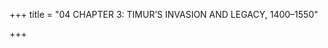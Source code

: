+++
title = "04 CHAPTER 3: TIMUR’S INVASION AND LEGACY, 1400–1550"

+++


[^1]: Peter Jackson, *The Delhi Sultanate: A Political and Military History* \(Cambridge: Cambridge University Press, 1999\), p. 323.

[^2]: Simon Digby, ‘After Timur Left’, in Francesca Orsini and Samira Sheikh \(eds\), *After Timur Left: Culture and Circulation in Fifteenth-Century North India* \(New Delhi: Oxford University Press, 2014\), p. 51.

[^3]: Dirk H. A. Kolff, *Naukar, Rajput and Sepoy: The Ethnohistory of the Military Labour Market in Hindustan, 1450–1850* \(Cambridge: Cambridge University Press, 1990\), p. 32.

[^4]: S. H. Askari, ‘The Correspondence of Two Fourteenth-Century Sufi Saints of Bihar with the Contemporary Sovereigns of Delhi and Bengal’, *Journal of the Bihar Research Society* 42, no. 2 \(1956\), p. 187.

[^5]: See Richard M. Eaton, *The Rise of Islam and the Bengal Frontier, 1204–1760* \(Berkeley: University of California Press, 1993\), pp. 50–53. 

[^6]: Ibid., pp. 53–4. 

[^7]: Ziauddin Desai, ‘Some New Data Regarding the Pre-Mughal Muslim Rulers of Bengal’, *Islamic Culture* 32 \(1958\), p. 204; Abdul Karim, *Corpus of the Muslim Coins of Bengal, down to **AD** 1538*, Asiatic Society of Pakistan Publication no. 6 \(Dacca: Asiatic Society of Pakistan, 1960\), p. 77.

[^8]: Shamsud-Din Ahmed \(ed. and trans.\), *Inscriptions of Bengal*, vol. 4 \(Rajshahi: Varendra Research Museum, 1960\), p. 45; Karim, *Corpus*, p. 170.

[^9]: Ma Huan, trans. J. V. G. Mills, *Ying-yai Sheng-lan: ‘The Overall Survey of the Ocean’s Shores’* \(Cambridge: Cambridge University Press, 1970\), p. 161.

[^10]: Niharranjan Ray, ‘Mediaeval Bengali Culture’, *Visva-Bharati Quarterly* 11, no. 2 \(Aug.–Oct. 1945\), p. 54; Md. Enamul Haq, *Muslim Bengali Literature* \(Karachi: Pakistan Publications, 1957\), pp. 38–9.

[^11]: Nizamuddin Ahmad, trans. Brajendranath De, *Tabaqat-i Akbari* \(1939; repr. Delhi: Low Price Publications, 1992, 3 vols\), vol. 3, p. 648; Jonaraja, *Rajatarangini*, ed. S. L. Sadhu, trans. J. C. Dutt \(New Delhi: Atlantic Publishers & Distributors, 1993\), p. 54. It is impossible to know the extent of such desecrations. Writing in 1623, the Mughal emperor Jahangir, who was well acquainted with the valley owing to his own visits there, wrote that ‘the lofty temples of Kashmir which were built before the manifestation of Islam are still in existence, and are all built of stones, which from foundation to roof are large, and weigh 30 or 40 mounds, placed one on the other’. Henry Beveridge \(ed.\), Alexander Rogers \(trans.\), *The Tuzuk-i-Jahangiri; or, Memoirs of Jahangir* \(2nd edn, New Delhi: Munshiram Manoharlal, 1968, 2 vols\), vol. 2, p. 150.

[^12]: Michael Witzel, ‘The Kashmiri Pandits: Their Early History’, in Aparna Rao \(ed.\), *The Valley of Kashmir: The Making and Unmaking of a Composite Culture?* \(New Delhi: Manohar, 2008\), p. 91.

[^13]: The Sanskrit poet Jonaraja \(d. 1459\) is explicit, however, that Sikandar acted only at the instigation \(*prerana*\) of Suha Bhatta. Jonaraja, notes Luther Obrock, ‘carefully absolves the sultan of all guilt and places it upon one man, a man with a peculiar conflict of identity’. Luther Obrock, ‘Translation and History: The Development of Kashmiri Textual Tradition from *c*.1000–1500’ \(PhD dissertation, Berkeley: University of California, 2015\), p. 90.

[^14]: Luther Obrock, ‘History at the End of History: Śrivara’s Jainatarangini’, *Indian Economic and Social History Review* 50, no. 2 \(2013\), pp. 231–2.

[^15]: Rattan Lal Hangloo, ‘Mass Conversion in Medieval Kashmir: Academic Perceptions and People’s Practice’, in Rao \(ed.\), *Valley of Kashmir*, p. 130.

[^16]: Stan Goron and J. P. Goenka, *The Coins of the Indian Sultanates* \(New Delhi: Munshiram Manoharlal, 2001\), pp. 467–8.

[^17]: Yigal Bronner, ‘From Conqueror to Connoisseur: Kalhana’s Account of Jayapida and the Fashioning of Kashmir as a Kingdom of Learning’, *Indian Economic and Social History Review* 50, no. 2 \(2013\), pp. 171–2.

[^18]: Satoshi Ogura, ‘Linguistic Cosmopolitanism, Political Legitimacies, and Religious Identities in Shahmirid Kashmir \(1339–1561\)’, Third Perso-Indica Conference, Delhi University \(3–4 Sept. 2015\), p. 2.

[^19]: Ibid., p. 3. Unfortunately, none of these Persian translations has survived.

[^20]: N. A. Baloch and A. Q. Rafiqi, ‘The Regions of Sind, Multan, Baluchistan, and Kashmir’, in A. H. Dani and V. M. Masson \(eds\), *History of Civilisations of Central Asia* \(Paris: UNESCO, 1992–2005\), vol. 4, part 1, p. 316.

[^21]: Jami’s literary classic narrates the passionate love of Zuleikha for Joseph, the biblical patriarch, when the latter was in Egypt as a slave of Zuleikha’s husband – a story that in Sufi circles represented the human soul’s intense longing for God.

[^22]: *Indian Economic and Social History Review* 50, no. 2 \(2013\), p. 129. 

[^23]: Ogura, ‘Linguistic Cosmopolitanism’, p. 6. 

[^24]: Chitralekha Zutshi, *Kashmir’s Contested Pasts: Narratives, Sacred Geographies, and the Historical Imagination* \(Oxford: Oxford University Press, 2014\), pp. 31, 58.

[^25]: Mohammad Ishaq Khan, ‘The Impact of Islam on Kashmir in the Sultanate Period \(1320–1586\)’, in R. M. Eaton \(ed.\), *India’s Islamic Traditions, 711–1750* \(New Delhi: Oxford University Press, 2003\), p. 350.

[^26]: Braj B. Kachru, ‘The Dying Linguistic Heritage of the Kashmiris: Kashmiri Literary Culture and Language’, in Rao, *Valley of Kashmir*, p. 310. 

[^27]: Ibid. 

[^28]: Persian biographies and histories in Kashmir were written in close dialogue with the valley’s pre-sultanate mythic history as recorded in Sanskrit traditions. For example, the *Dastur-i salatin*, a mixed prose and verse praise of a certain Shaikh Hamza written in 1554, drew on Sanskrit texts such as the *Nilamata Purana* and Kalhana’s *Rajatarangini*, which described the Kashmir valley as originating from a body of water through the divine intervention of the great gods Brahma and Vishnu, with the emergent land being adorned by goddesses in the shape of rivers and pilgrimage sites scattered across the landscape. While the *Dastur* did not specifically mentioned those Hindu deities, it is replete with images of the valley’s bodies of water and their resident spirits \(*jinn*s\), just as pre-Islamic Kashmiri religious beliefs had focused on a landscape littered with sacred springs associated with snake deities \(*naga*s\), to which nearby pilgrimage sites were dedicated. Zutshi, *Kashmir’s Contested Pasts*, p. 39.

[^29]: Sheldon Pollock \(ed.\), *Literary Cultures in History: Reconstructions from South Asia* \(Berkeley: University of California Press, 2003\), p. 93.

[^30]: Samira Sheikh, *Forging a Region: Sultans, Traders, and Pilgrims in Gujarat, 1200–1500* \(New Delhi: Oxford University Press, 2010\), pp. 6, 64. 

[^31]: Ibid., pp. 70–71.

[^32]: Ibid., p. 16.

[^33]: Ibid., pp. 91–4.

[^34]: Ibid., pp. 83–4, 118, 148–51.

[^35]: Ibid., pp. 15–16, 68–9.

[^36]: Ibid., p. 130.

[^37]: Ibid., pp. 143, 166, 174. 

[^38]: Udayaraja asserted that Mahmud’s munificent and prosperous court surpassed in brilliance even those of the gods Indra, Vishnu and Kama, on account of which the goddess Saraswati, after descending to earth, had no desire to return to her heavenly abode. Aparna Kapadia, ‘The Last Chakravartin? The Gujarat Sultan as “Universal King” in Fifteenth Century Sanskrit Poetry’, *Medieval History Journal* 16, no. 1 \(2013\), pp. 63–88. See also idem, *In Praise of Kings: Rajputs, Sultans and Poets in Fifteenth-century Gujarat* \(Cambridge: Cambridge University Press, 2018\), pp. 114–28.

[^39]: In 1423 Hoshang Shah seized the fort of Gagraun after a spectacular instance of the harrowing rite of *jauhar*. Just before the fort fell, its defenders realized their doom and the queens of the fort’s chieftain, together with thousands of other women, sacrificed their lives in a fire pit while the men sallied out in a final, desperate fight to their own deaths. Upendra Nath Day, *Medieval Malwa: A Political and Cultural History, 1401–1562* \(New Delhi: Munshi Ram Manohar Lal, 1965\), p. 50. 

[^40]: Ibid., p. 353. 

[^41]: Ibid., p. 371. Such dictionaries include the *Adat al-fudala* \(1419\), *Farhang-i zafanguya u jahanpaya* \(1423\) and the *Miftah al-fudala* \(1468\). Dilorom Karomat, ‘Turki and Hindavi in the World of Persian: Fourteenth- and Fifteenth-Century Dictionaries’, in Orsini and Sheikh \(eds\), *After Timur Left*, pp. 130–65.

[^42]: Stefano Pellò, ‘Local Lexis? Provincializing Persian in Fifteenth-Century North India’, in Orsini and Sheikh \(eds\), *After Timur Left*, p. 170.

[^43]: Razieh Babagolzadeh, ‘On Becoming Muslim in the City of Swords: Bhoja and Shaykh Changal at Dhar’, *Journal of the Royal Asiatic Society* 22, no. 1 \(Jan. 2012\), p. 124. 

[^44]: Day, *Medieval Malwa*, pp. 213–14. 

[^45]: This mosque is commonly known as the ‘Bhojsala’, reflecting a myth that it had originally been a ‘Hall of Sanskrit Learning’ erected by the famous ruler of the Paramara dynasty, Bhoja \(r. *c*.1000–1055\). However, the earliest reference to such a hall dates to 1902. Owing partly to nineteenth-century Orientalist stereotypes about Muslim iconoclasm in India, and partly to their own spectacular ineptitude, British imperial officers came to the mistaken belief that the mosque had been King Bhoja’s Sanskrit college, complete with a shrine and statue of Saraswati, the goddess of learning. See Michael Willis, ‘Dhar, Bhoja and Sarasvati: From Indology to Political Mythology and Back’, *Journal of the Royal Asiatic Society* 22, no. 1 \(Jan. 2012\), pp. 136–49.

[^46]: Dhar also had spiritual connections with north India. At the time of the Khalaji conquest in the early fourteenth century Kamal al-Din Malawi \(d. 1330\), a Sufi shaikh of the Chishti order, migrated to Dhar and was patronized by its first governor. As a disciple of two of India’s foremost Sufi shaikhs, Farid al-Din Ganj-i Shakar \(d. 1265\) and Nizam al-Din Auwliya \(d. 1325\), he, too, represented Delhi’s hegemonic presence in the region, for in Malwa, as in other provinces, the diffusion of the sultanate’s power had been accompanied by a diaspora of Chishti Sufis. See ibid., pp. 134–5.

[^47]: See Thomas W. Lentz and Glenn D. Lowry, *Timur and the Princely Vision: Persian Art and Culture in the Fifteenth Century* \(Los Angeles: Los Angeles County Museum of Art, 1989\), pp. 42–3.

[^48]: Michael Brand, ‘The Sultanate of Malwa’, in Abha Narain Lambah and Alka Patel \(eds\), *The Architecture of the Indian Sultanates* \(Mumbai: Marg Publications, 2006\), pp. 85–90; Day, *Medieval Malwa*, p. 386. 

[^49]: Brand, ‘Sultanate’, p. 91. 

[^50]: In his *Ma’athir-i Mahmudshahi* \(1468\), the chronicler Shihab Hakim boasted that the sultanate’s artisans had come from north India and Khurasan, then the heartland of Timurid culture. Ibid.

[^51]: The book’s accompanying miniature paintings also reveal a hybridized Iranian and central Indian style that anticipated artistic traditions in the sixteenth-century Deccan. Norah M. Titley, *The Ni’matnama Manuscript of the Sultans of Mandu: The Sultan’s Book of Delights* \(London: Routledge, 2004\).

[^52]: The earliest known illustrated manuscript produced in India is another copy of the *Kalpa Sutra*. Dated 1411, this text was also produced in the Malwa sultanate, at Karakara, 150 kilometres north-west of Bhopal. See Milo Cleveland Beach, *Mughal and Rajput Painting. New Cambridge History of India*, vol. I:3 \(Cambridge: Cambridge University Press, 1992\), pp. 8–9, 229.

[^53]: Daljeet, V. K. Mathur and Rajeshwari Shah, *Fragrance in Colour: Indian Miniature Paintings from the Collection of the National Museum, New Delhi* \(New Delhi: National Museum, 2003\), pp. 17–18. The art historian Milo Beach writes that Mandu became indisputably the most active identified centre of book-painting in India until as late as the early sixteenth century. Beach, *Mughal and Rajput*, p. 120.

[^54]: In the prologue \(*praśasti*\) to this work the author writes: ‘Mahmud, the king \(*narendra*\), the destroyer of the enemy-like mass of darkness, as if with the rays of magnificent sun, who is just like the moon of the sea of Khilchi dynasty, he is victorious.’ http://www.jainworld.com/literature/jainhistory/chapter15.asp

[^55]: Often projected back to the twelfth century or even earlier, the term ‘Rajput’ has been called a ‘well-established anachronism’. Jackson, *Delhi Sultanate*, p. 9.

[^56]: Michael B. Bednar, ‘Conquest and Resistance in Context: A Historiographical Reading of Sanskrit and Persian Battle Narratives’ \(PhD dissertation, University of Texas at Austin, 2007\), pp. 161–86. Cited in Cynthia Talbot, *The Last Hindu Emperor: Prithviraj Chauhan and the Indian Past, 1200–2000* \(Cambridge: Cambridge University Press, 2016\), p. 120.

[^57]: These include the *Shajarat al-ansab* by Fakhr-i Mudabbir and the *Tabaqat-i Nasiri* of Juzjani. See Jackson, *Delhi Sultanate*, p. 9.

[^58]: See Michael Boris Bednar, ‘Mongol, Muslim, Rajput: Mahimasahi in Persian Texts and the Sanskrit *Hammira-Mahakavya*’, *Journal of the Economic and Social History of the Orient* 60, no. 5 \(2017\), pp. 585–613. 

[^59]: Kolff, *Naukar*, pp. 6–7.

[^60]: Ibid., pp. 3, 7. 

[^61]: Although north Indian states had regularly recruited mounted archers from beyond India, much larger numbers of infantry or auxiliaries were recruited locally, with the ratio of infantry to cavalry varying from 3:1 to as many as 6:1. See ibid., pp. 22, 51.

[^62]: The pattern persisted even into the twentieth century. During the First World War, Hindu landholders who enlisted in the British Indian Army became Sikhs merely by the act of enlisting, while those who stayed at home remained ‘Hindus’. As a British recruiting officer in the Punjab noted at that time, ‘It was an almost daily occurrence for – say – Ram Chand \[i.e. a Hindu\] to enter our office and leave it as Ram Singh – Sikh recruit.’ Ibid., p. 58. 

[^63]: Sheikh, *Forging*, pp. 15–16. 

[^64]: Tanuja Kothiyal, *Nomadic Narratives: A History of Mobility and Identity in the Great Indian Desert* \(New Delhi: Cambridge University Press, 2016\), p. 97.

[^65]: Bardic sources dating to fifteenth-century Gujarat depict the ‘Rajput’ in multiple guises: as valorous warriors, as men constituting the retinue of such warriors, and as any itinerant men having access to weapons. These different meanings point to the fluidity of the category itself. See Aparna Kapadia, *In Praise of Kings: Rajputs, Sultans and Poets in Fifteenth-century Gujarat* \(Cambridge: Cambridge University Press, 2018\), p. 153.

[^66]: Ramya Sreenivasan, ‘Warrior-Tales at Hinterland Courts in North India, *c*.1370–1550’, in Orsini and Sheikh \(eds\), *After Timur Left*, pp. 242–6.

[^67]: Importantly, works that are today designated Hindi or Urdu were formerly called Hindavi, or a variant of that word, regardless of their script or their authors’ religious identity. The choice of script for a given literary work depended entirely on the predilections of the scribe or his patron, not their presumed religious affiliation. Recent scholarship has rejected the practice of categorizing texts and authors by their supposed religious identity, seeing instead an era of a shared landscape with multilingual genres. Orsini and Sheikh \(eds\), *After Timur Left*, p. 22. As used by contemporary chroniclers in the Deccan, ‘Hindavi’ referred to neither Hindi nor Urdu, but to local vernaculars such as Marathi or Kannada.

[^68]: Imre Bangha, ‘Early Hindi Epic Poetry in Gwalior: Beginnings and Continuities in the Ramayan of Vishnudas’, in Orsini and Sheikh \(eds\), *After Timur Left*, pp. 365–402.

[^69]: Aditya Behl, ed. Wendy Doniger, *Love’s Subtle Magic: An Indian Islamic Literary Tradition, 1379–1545* \(Oxford: Oxford University Press, 2013\).

[^70]: The earliest text of this genre was *Chandayan*, written by Maulana Daud in 1379, followed by *Mirigavati* by Qutban \(1503\), *Padmavat* by Muhammad Jayasi \(1540\) and *Madhumalati* by Manjhan \(1545\).

[^71]: Early-twentieth-century Indian nationalists, trapped in their binary categories of Hindi/Hindu/*nagari* script versus Persian/Muslim/Arabic script, had difficulties fitting this hybridized genre into their dichotomized and polarized understanding of culture. In 1929 Ramchandra Shukla wrote a study linking language, national consciousness and history in an evolutionary scheme. But what to do with Muslims in the evolution of modern standard Hindi? The Islamic identity of *premakhyan* poetry was for him a difficulty and an embarrassment. See Behl, *Love’s Subtle Magic*, pp. 11–12.

[^72]: Maulana Daud was patronized in Awadh by a local functionary of the Tughluq dynasty, Qutban was patronized by Sultan Husain Shah Sharqi of Jaunpur after Sultan Bahlul Lodi of Delhi had driven him into exile in Bihar, and both Jayasi and Manjhan were patronized by Afghan rulers whose political bases were also in Bihar.

[^73]: Nor were Sufi poets like Jayasi the only ones composing such stories at this time. In order to bolster their claims to royal status, petty rulers or chieftains in central India, claiming Rajput status, patronized poets who wrote romance literature very similar in narrative style and substance to the *premakhyan* texts, and also in the emerging Hindavi written language. See Sreenivasan, ‘Warrior-Tales’, pp. 242–72.

[^74]: Orsini and Sheikh \(eds\), *After Timur Left*, pp. 18, 23.

[^75]: Muzaffar Alam, ‘The Culture and Politics of Persian in Precolonial Hindustan’, in Pollock \(ed.\), *Literary Cultures in History*, p. 157.

[^76]: K. Lakshmi Ranjanam, ‘Telugu’, in H. K. Sherwani and P. M. Joshi \(eds\), *History of Medieval Deccan \(1295–1724\)* \(Hyderabad: Government of Andhra Pradesh, 1974, 2 vols\), vol. 2, p. 147.

[^77]: Phillip B. Wagoner, ‘The Multiple Worlds of Amin Khan: Crossing Persianate and Indic Cultural Boundaries in the Qutb Shahi Kingdom’, in Navina Najat Haidar and Marika Sardar \(eds\), *Sultans of the South: Arts of India’s Deccan Courts, 1323–1687* \(New York: Metropolitan Museum of Art, 2011\), p. 94.

[^78]: John Briggs \(trans.\), *History of the Rise of the Mahomedan Power in India* \(1829; repr. Calcutta: Editions Indian, 1966, 4 vols\), vol. 3, pp. 47–8; Muhammad Qasim Firishta, *Tarikh-i Firishta* \(Lucknow: Neval Kishor, 1864–5, 2 vols in 1\), vol. 2, p. 27.

[^79]: Hiroshi Fukazawa, *The Medieval Deccan: Peasants, Social Systems and States, Sixteenth to Eighteenth Centuries* \(Delhi: Oxford University Press, 1991\), p. 5.

[^80]: See Richard M. Eaton, *A Social History of the Deccan, 1300–1761. New Cambridge History of India*, vol. I:8 \(Cambridge: Cambridge University Press, 2005\), pp. 145–50.

[^81]: Mukundaram, ed. Srikumar Bandyopadhyay and Visvapati Chaudhuri, *Kavikankana Candi* \(Calcutta: University of Calcutta, 1974\), p. 346.

[^82]: See P. K. Gode, ‘Migration of Paper from China to India, AD 105 to 1500’, in K. B. Joshi, *Paper Making \(as a Cottage Industry\)* \(Wardha, India: V. L. Mehta, 1947\), pp. 198–214; Jeremiah P. Losty, *The Art of the Book in India* \(London: British Library, 1982\), pp. 10–12; Jonathan M. Bloom, *Paper Before Print: The History and Impact of Paper in the Islamic World* \(New Haven and London: Yale University Press, 2001\), pp. 41–2; Nile Green, *Indian Sufism Since the Seventeenth Century: Saints, Books and Empires in the Muslim Deccan* \(New York: Routledge, 2006\), p. 65.

[^83]: For expressive purposes, written Kannada appeared from the eleventh century and Marathi from the late thirteenth. See Sheldon Pollock, *The Language of the Gods in the World of Men: Sanskrit, Culture, and Power in Premodern India* \(Berkeley: University of California Press, 2009\), pp. 288–9.

[^84]: For a discussion of an early ‘public sphere’ in the Marathi world in the thirteenth and fourteenth centuries, see Christian Novetzke, *The Quotidian Revolution: Vernacularization, Religion, and the Premodern Public Sphere in India* \(New York: Columbia University Press, 2016\).

[^85]: Referring to Rabindranath Tagore’s description of the literary output of the poet-saint Raidas, the religious historian Jack Hawley argues that the *bhakti* impulse created a ‘storm of songs’ in the mother tongues of the masses. John Stratton Hawley, *A Storm of Songs: India and the Idea of the Bhakti Movement* \(Cambridge, MA: Harvard University Press, 2015\), pp. 2, 6–7.

[^86]: For debates on the role *bhakti* played in the rise of vernacular literatures, see ibid., esp. pp. 311–12. 

[^87]: Kolff, *Naukar*, pp. 91–103. 

[^88]: At the courts of sultanates, Hindus, Jains and Muslims all patronized Sanskrit inscriptions. Orsini and Sheikh \(eds\), *After Timur Left*, pp. 20, 201.

[^89]: Aparna Kapadia, ‘The Last Chakravartin? The Gujarat Sultan as “Universal King” in Fifteenth Century Sanskrit Poetry’, *Medieval History Journal* 16, no. 1 \(2013\), pp. 63–88.

[^90]: Aparna Kapadia, ‘Universal Poet, Local Kings: Sanskrit, the Rhetoric of Kingship, and Local Kingdoms in Gujarat’, in Orsini and Sheikh \(eds\), *After Timur Left*, pp. 213–41.

[^91]: Imre Bangha, ‘Early Hindi Epic Poetry in Gwalior: Beginnings and Continuities in *Ramayan* of Vishnudas’, in Orsini and Sheikh \(eds\), *After Timur Left*, p. 367.

[^92]: Stefano Pellò, ‘Local Lexis? Provincializing Persian in Fifteenth-Century North India’, in Orsini and Sheikh \(eds\), *After Timur Left*, pp. 167–8. 

[^93]: Ibid., pp. 182–3. 

[^94]: Dungar Singh Tomar \(d. 1459\), the Rajput chief of Gwalior, noted Sultan Firuz Tughluq’s ‘sincere graciousness’ towards Jains who were living in Delhi. Eva de Clercq, ‘Apabhramsha as a Literary Medium in Fifteenth-Century North India’, in Orsini and Sheikh \(eds\), *After Timur Left*, p. 362.

[^95]: An example is the popular Sanskrit work *Purusha Pariksha* by Vidyapati \(d. 1448\). Sunil Kumar, ‘Bandagi and Naukari: Studying Transitions in Political Culture and Service under the North Indian Sultanates, Thirteenth–Sixteenth Centuries’, in Orsini and Sheikh \(eds\), *After Timur Left*, pp. 94, 97.

[^96]: J. T. O’Connell, ‘Vaisnava Perceptions of Muslims in Sixteenth-Century Bengal’, in Milton Israel and N. K. Wagle \(eds\), *Islamic Society and Culture: Essays in Honour of Professor Aziz Ahmad* \(New Delhi: Manohar, 1983\), pp. 298–302.

[^97]: Sebastião Manrique, trans. E. Luard and H. Hosten, *Travels of Fray Sebastien Manrique, 1629–1643* \(Oxford: Hakluyt Society, 1927, 2 vols\), vol. 1, p. 77.

[^98]: Percy Brown, *Indian Architecture, Islamic Period* \(5th edn, Bombay: D. B. Taraporevala, 1968\), p. 38.  

